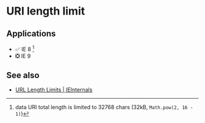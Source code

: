 # URI length limit

## Applications

-   ✅ IE 8 [^1]
-   ❎ IE 9

[^1]: data URI total length is limited to 32768 chars (32kB, `Math.pow(2, 16 - 1)`)

## See also

- [URL Length Limits | IEInternals](https://blogs.msdn.microsoft.com/ieinternals/2014/08/13/url-length-limits/)
